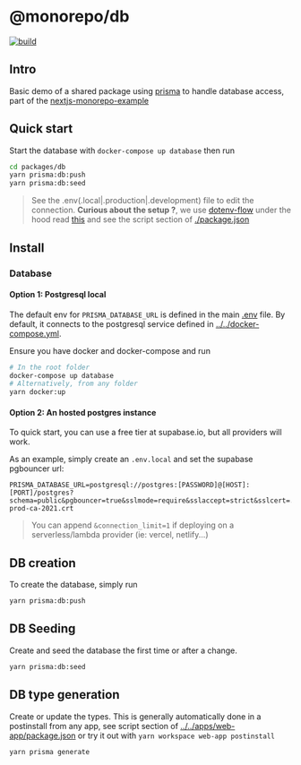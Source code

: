 # @monorepo/db

<p align="left">
  <a aria-label="Build" href="https://github.com/belgattitude/nextjs-monorepo-example/actions?query=workflow%3ACI">
    <img alt="build" src="https://img.shields.io/github/workflow/status/belgattitude/nextjs-monorepo-example/CI-web-app/main?label=CI&logo=github&style=flat-quare&labelColor=000000" />
  </a>
</p>

## Intro

Basic demo of a shared package using [prisma](<(https://prisma.io)>) to handle database access, part of the [nextjs-monorepo-example](https://github.com/belgattitude/nextjs-monorepo-example)

## Quick start

Start the database with `docker-compose up database` then run

```bash
cd packages/db
yarn prisma:db:push
yarn prisma:db:seed
```

> See the .env(.local|.production|.development) file to edit the connection.
> **Curious about the setup ?**, we use [dotenv-flow](https://github.com/kerimdzhanov/dotenv-flow) under the hood read [this](https://github.com/prisma/prisma/issues/3865)
> and see the script section of [./package.json](./package.json)

## Install

### Database

#### Option 1: Postgresql local

The default env for `PRISMA_DATABASE_URL` is defined in the main [.env](.env) file.
By default, it connects to the postgresql service defined in [../../docker-compose.yml](../../docker-compose.yml).

Ensure you have docker and docker-compose and run

```bash
# In the root folder
docker-compose up database
# Alternatively, from any folder
yarn docker:up
```

#### Option 2: An hosted postgres instance

To quick start, you can use a free tier at supabase.io, but all providers will work.

As an example, simply create an `.env.local` and set the supabase pgbouncer url:

```env
PRISMA_DATABASE_URL=postgresql://postgres:[PASSWORD]@[HOST]:[PORT]/postgres?schema=public&pgbouncer=true&sslmode=require&sslaccept=strict&sslcert=../config/certs/supabase-prod-ca-2021.crt
```

> You can append `&connection_limit=1` if deploying on a serverless/lambda provider (ie: vercel, netlify...)

## DB creation

To create the database, simply run

```bash
yarn prisma:db:push
```

## DB Seeding

Create and seed the database the first time or after a change.

```bash
yarn prisma:db:seed
```

## DB type generation

Create or update the types. This is generally automatically done in
a postinstall from any app, see script section of [../../apps/web-app/package.json](../../apps/web-app/package.json)
or try it out with `yarn workspace web-app postinstall`

```bash
yarn prisma generate
```
